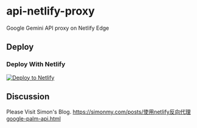 # api-netlify-proxy

Google Gemini API proxy on Netlify Edge


## Deploy

### Deploy With Netlify

[![Deploy to Netlify](https://www.netlify.com/img/deploy/button.svg)](https://app.netlify.com/start/deploy?repository=https://github.com/Godhelpsme/api-netlify-proxy)


## Discussion

Please Visit Simon's Blog. https://simonmy.com/posts/使用netlify反向代理google-palm-api.html
